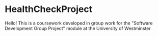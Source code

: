 # HealthCheckProject

Hello! 
This is a coursework developed in group work for the "Software Development Group Project" module at the University of Westminster 
